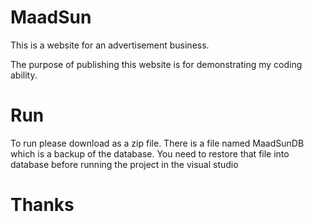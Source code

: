 # MaadSun
This is a website for an advertisement business.

The purpose of publishing this website is for demonstrating my coding ability.

# Run
To run please download as a zip file.
There is a file named MaadSunDB which is a backup of the database.
You need to restore that file into database before running the project in the visual studio


# Thanks
